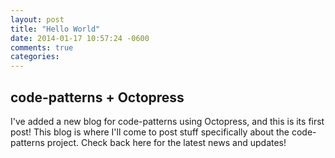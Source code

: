 ```yaml
---
layout: post
title: "Hello World"
date: 2014-01-17 10:57:24 -0600
comments: true
categories: 
---
```


## code-patterns + Octopress

I've added a new blog for code-patterns using Octopress, and this is its first post! This blog is where I'll come to post stuff specifically about the code-patterns project. Check back here for the latest news and updates!